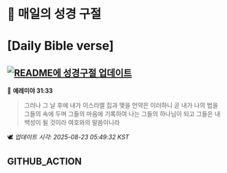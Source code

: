 # 🙏 매일의 성경 구절
# [Daily Bible verse]
## [![README에 성경구절 업데이트](https://github.com/DONGSUKA/first_test/actions/workflows/update-readme-bible.yml/badge.svg)](https://github.com/DONGSUKA/first_test/actions/workflows/update-readme-bible.yml)
<!-- START_BIBLE_VERSE -->
📖 **예레미야 31:33**
> 그러나 그 날 후에 내가 이스라엘 집과 맺을 언약은 이러하니 곧 내가 나의 법을 그들의 속에 두며 그들의 마음에 기록하여 나는 그들의 하나님이 되고 그들은 내 백성이 될 것이라 여호와의 말씀이니라

🕊️ _업데이트 시각: 2025-08-23 05:49:32 KST_
  <!-- END_BIBLE_VERSE -->
## GITHUB_ACTION
